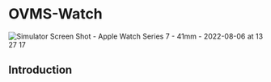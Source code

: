 # OVMS-Watch
![Simulator Screen Shot - Apple Watch Series 7 - 41mm - 2022-08-06 at 13 27 17](https://user-images.githubusercontent.com/28683777/183231874-183cc52f-b47b-49c9-b2ed-ed81ecc160d8.png)

## Introduction

